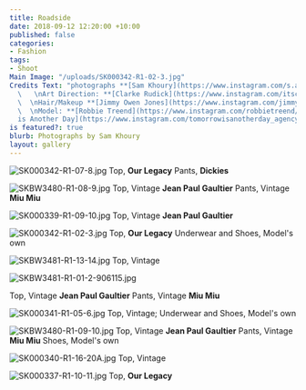 ```yaml
---
title: Roadside
date: 2018-09-12 12:20:00 +10:00
published: false
categories:
- Fashion
tags:
- Shoot
Main Image: "/uploads/SK000342-R1-02-3.jpg"
Credits Text: "photographs **[Sam Khoury](https://www.instagram.com/s.a.m.khoury/)**
  \   \nArt Direction: **[Clarke Rudick](https://www.instagram.com/itsclarkewithane/?hl=en)**
  \  \nHair/Makeup **[Jimmy Owen Jones](https://www.instagram.com/jimmyowenjones/?hl=en)**
  \  \nModel: **[Robbie Treend](https://www.instagram.com/robbietreend/)** at **[Tomorrow
  is Another Day](https://www.instagram.com/tomorrowisanotherday_agency/?hl=en)**\n"
is featured?: true
blurb: Photographs by Sam Khoury
layout: gallery
---
```


![SK000342-R1-07-8.jpg](/uploads/SK000342-R1-07-8.jpg)
Top, **Our Legacy** Pants, **Dickies**
 
![SKBW3480-R1-08-9.jpg](/uploads/SKBW3480-R1-08-9.jpg)
Top, Vintage **Jean Paul Gaultier** Pants, Vintage **Miu Miu**

![SK000339-R1-09-10.jpg](/uploads/SK000339-R1-09-10.jpg)
Top, Vintage **Jean Paul Gaultier** 

![SK000342-R1-02-3.jpg](/uploads/SK000342-R1-02-3.jpg)
Top, **Our Legacy** Underwear and Shoes, Model's own

![SKBW3481-R1-13-14.jpg](/uploads/SKBW3481-R1-13-14.jpg)
 Top, Vintage

![SKBW3481-R1-01-2-906115.jpg](/uploads/SKBW3481-R1-01-2-906115.jpg)

Top, Vintage **Jean Paul Gaultier** Pants, Vintage **Miu Miu**

![SK000341-R1-05-6.jpg](/uploads/SK000341-R1-05-6.jpg)
 Top, Vintage; Underwear and Shoes, Model's own

![SKBW3480-R1-09-10.jpg](/uploads/SKBW3480-R1-09-10.jpg)
Top, Vintage **Jean Paul Gaultier** Pants, Vintage **Miu Miu** Shoes, Model's own

![SK000340-R1-16-20A.jpg](/uploads/SK000340-R1-16-20A.jpg)
Top, Vintage

![SK000337-R1-10-11.jpg](/uploads/SK000337-R1-10-11.jpg)
Top, **Our Legacy** 
